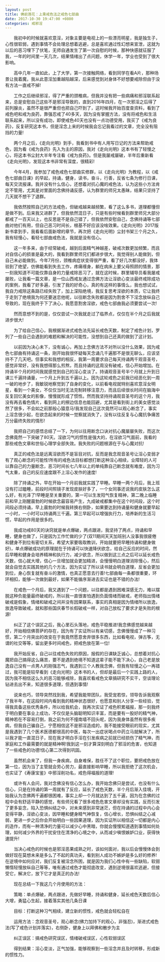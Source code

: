 ```yaml
---
layout: post
title: 佛前莲花：上乘戒色法之戒色七部曲
date: 2017-10-30 19:47:00 +0800
categories: 戒邪淫
---
```


　　我初中的时候就喜欢意淫，对象主要是电视上的一些漂亮明星，我是独生子，心性很软弱，遇到事情不会处理总想着逃避，总是喜欢通过性幻想来宣泄，这就为以后的恶习埋下了伏笔，无师自通发生了第一次自慰的时候，那种快感就征服了我，一年的时间里一天几次，结果情绪出了点问题，休学一年，学业也受到了很大影响。
　　高中几年一直如此，上了大学，第一次接触网络，看到同学在看A片，那种场景让我着魔，我从此意淫加重越陷越深，后来感觉到对身体不好想要戒除但由于没有方法一直戒不掉!
　　工作之后继续邪淫，得了严重的颈椎病，但我并没有把一些病痛和邪淫联系起来，总是安慰自己这些不是邪淫导致的，直到2016年四月，在一次邪淫之后得了前列腺炎，虽然不是很严重但也把自己吓到了，这时候我开始百度查资料，看到了戒色吧和戒为良药，靠强忍戒了40多天，因为没有掌握方法，没有将戒色和生活联系起来，所以没有成功，即使戒色40天也没有一点功德受用，我买了《戒为良药》，反复研究这本书，但是淫念上来的时候我会忘记我看过的文章，完全没有阻挡的力量!
　　两个月之后，《走向光明》到手，我看到书中有人用写日记的方法来帮助戒色，因为看《戒为良药》先入为主的原因，我对《走向光明》这本书有了轻慢之心，将这本书尘封大半年专注看《戒为良药》。但是我屡戒屡破，半年后重新看《走向光明》，发现这本书非常有深度，很精彩!
　　今年4月，我参加了戒色戒色七部曲实修群，以《走向光明》为教程，以《戒色七部曲日课》的早起，持诵，健身，读书，奋斗，行善，反省七条为修行日课，每天交流报课。我并没有什么信心，还想着对抗心魔的戒色法，认为这些小方法肯定不管用，尤其是对里面的念佛持诵反感，认为群里的师兄太愚昧，结果只坚持了几天就不想干了退群。
　　我依然按照自己的方法戒色，但破戒越来越频繁，看了这么多书，道理都懂但是做不到。后来我又进群了，但我依然混日子，只是有些时候看到群里师兄大部分都戒了一百天以上，也反思是不是自己错了，但我依然安慰自己，念佛持诵等七部曲对他们有用，但自己恶习时间长，根基不好应该没啥效果。《走向光明》2017版新书拿到手，我看看后面新增的章节，再次把《走向光明》尘封书架三个月之久，我有轻慢心，看轻七部曲戒色法，我就是没有信心。
　　这一年多来，由于经常破戒，越到后面精气神越差，破戒次数更加频繁，而且对自信心的损害是最大的，我看到群里师兄们都进步很大，我觉得别人能做到，但自己未必能做到。今年7月份，颈椎病症状变得很严重，看了好几次都没好，我体验到了绝望，仿佛能看到失去工作，疼痛缠身，躺在病床上要父母照顾的情景，那一刻我知道不可能仅靠自身的力量戒除恶习了，就在这时候，群里辅导员看我屡戒屡败，让我看一篇文章，是一位山西戒友通过念佛方法让淫欲心变淡最终戒除成功的案例，我看了好多遍，引发了我的好奇心，真的有这样的事情么，我也想试试，我自力戒除这条路已经失败了，加上深陷绝境，我反复思考淫欲的本质，它让我终于走到了绝境我为何还要迷恋他呢，以往断念失败都是因为割舍不下淫念放纵自己导致的，现在我终于下了决心，我愿意割舍淫欲，戒色七部曲我必须要尝试一次!
　　然而意想不到的是，仅仅尝试一次我就走过了临界点，仅仅在半个月之后我就进步很大!
　　为了给自己信心，我根据渐进式戒色法先延长戒色天数，制定了戒色计划，罗列了一些自己会遇到的难题和解决的可能性，没想到自己还真的做到了这计划。
　　以前因为决心未下，没有诚心，再加上念佛方法不对所以没什么效果，因为戒色七部曲有持诵这一条，刚开始我很怀疑每天念诵几千遍那不是很无聊么，应该坚持不了几天吧。但事实和我想的相反，我第一周要求自己每天持诵两千观音圣号，感觉非常好，没有我想得那么煎熬，而且持诵的这周没有破戒，信心开始增加。在持诵半个月的时间我就感觉到自己的淫心变淡了。持诵观音圣号半个月就上升到日课三千遍持诵量，一个月上升到五千遍以上。因为这轮戒色之前我已经恶化到一周一破的地步了，我敏锐地察觉到了自身的变化，以前看电视就特别喜欢意淫女明星，看到一个美女，不仅仅当时无法克制转移注意力，而且后续很长时间在脑海中反复回忆美女的影像，慢慢就形成了惯性。然而我坚持持诵观音圣号的这个月，我没有再去看色情片，看到网上的擦边信息也能回避，尤其是看到街上的美女感觉淡然了很多，不会如之前那般心猿意马!我发现自己这次竟然可以观心断念了，事实上淫念很少起，在欲念起来的时候一觉察就消失了，没有以往反复与心魔抗争痛苦万分最终失败的情形!
　　我把自己的感悟总结了一下，为何以往用断念口诀对抗心魔屡屡失败，而这次念佛竟然一下突破了80天。淫欲习气的惯性是强大的，在淫欲习气面前，我看的那些戒色文章和世俗心理学全部失效。我失败的问题根源在于与心魔对抗!
　　真正的戒色法是远离淫欲而不是盲目对抗，反而是我念观音圣号让淫心变弱才有了观心断念的可能性!所有的戒色法目标都想打断这种淫心相续，业障轻的人可以靠自己的力量断念，恶习时间长七八年以上的单纯靠自己断念就有难度，因为习气太重，自己的反应速度跟不上淫心发作的速度!
　　除了持诵之外，早在开始一个月前我就实践了早睡。早睡一两个月后，我上班没有打过瞌睡，前段时间照镜子发现皮肤好多了，一个女同事还说我的皮肤怎么这么好，有光泽了!早睡是至关重要的，第一可以生发阳气恢复精神，第二晚上临睡前和早上刚醒晨勃的时候欲念最容易产生，九成破戒都集中在这个时间段，这个时间段必须持诵，早上晨勃的时候我转换右侧卧，如果要达到持诵量和健身就要早起一小时，一小时可以持诵两三千遍。第三早起可以增强执行力，培养新的生活习惯，早起的作用是很多的。
　　我成功戒80天的诀窍就是单点爆破，两点跟进，我坚持了两点，持诵和早睡，健身也做了，只是因为工作忙做的少了(双11期间天天加班别人没事我很疲倦和健身不到位有密切关系，希望大家要吸取教训，开始就要把早睡持诵和健身做好)，单点爆破成功的原理就在于持诵可以快速降伏欲念，给自己反应的时间，然后早睡和健身会培养精神和执行力，减少欲念，所以做到这三点之后可以延长戒色天数，信心就大增，信心一旦增加就会更加精进，会慢慢明白道理消除慢心，然后就会自觉去实践其他的几个方法，因为实证了所以读书就会明白道理，反省会更加到位，身心恢复就有奋斗的激情，也真正愿意去行善!七部曲每一条都很重要，环环相扣，能够一次做到最好，如果不能循序渐进去实证也是不错的办法!
　　在戒色一个月后，我又遇到了一个问题，以往都是遇到困难深感无力，难以摆脱这种负能量最终破戒的，所以我一直很害怕遇到负面情绪而破戒，老师指出情绪破戒是假象，情绪和破戒之间并没有因果联系，事实的真相是因为情绪所以放逸，放逸导致破戒，就和那些国庆春节长假破戒一样，对自己放松了要求才是失败的根源!
　　纠正了这个误区之后，我心里石头落地，戒色平稳推进!我念佛感觉越来越好，开始相信佛菩萨的存在，因为有了实证所以有亲切感，念佛慢慢成了一种习惯，第二个月突出的改变在于我竟然愿意舍弃很多东西，比如看电视，弹古筝，无谓的社交等等，留出更多时间戒色，把戒色放在第一位!
　　我开始反省，自己以往戒色失败的原因，报假的日课缺乏诚心，总想着对抗心魔把自己搞得这么痛苦，要不是遇到绝境不知道这辈子能不能下决心，自己老是放逸自己没有一点男人的刚强志气，我遇到三个人教我念佛，但我有轻慢之心一再错过，我可能是较早看到《走向光明》这本书的人，但却是最后一个实践上路的人，因为我不相信这么久的恶习能够戒除，我喜欢看戒色文章搞研究不实干，空谈理论钻进去出不来，知道很多道理，但遇到事情!
　　说来也巧，领导突然找到我，希望我能带团队，我受宠若惊，领导告诉我观察了我半年，在这段时间内看到我的精神状态很好，也愿意和别人分享一些经验，觉得我具备这些优秀条件，所以给我机会，我再次实证了戒色积累福报，那一刻我终于明白要在事业上成功，不仅仅是头脑聪明知识丰富，而是要有一股好的精气神，精神若在不容易打倒，我之前为何不撞南墙不回头呢，因为我身体虽然有很多疾病，但我自己骗自己，宁愿相信这不是邪淫造成的，我不能接受眼前的现实，尤其是我遇到了几个医术医德都很高的中医，每次一出症状喝点中药立马就解决了，所以我才能一直混日子，现在我才明白手淫在引发疾病之前就已经损伤了精气神，而家庭和工作最需要的就是精神啊!我到这一刻才算深刻明白了邪淫的危害，也知道了一些戒色的功德!信心第二次得到巩固。
　　虽然机会来了，但我一身疾病，自身难保，胜任不了这个职位，要把戒色放在第一位，因为当了主管就会劳心劳力，最直接影响早睡，所以我拒绝了这次机会，也实证了《寿康宝鉴》中邪淫削功名，戒色得福报的道理!
　　或许有人会问，我对念佛没有信心怎么办，我开始念佛只是尝试，也没有什么信心，只是在持诵的第一周就有了反应，延长了戒色天数，半个月后渐入佳境，开始我认为念佛两千遍都很困难，事实上却一个月就达到了五千遍，因为在念佛的过程中会有舒适平静的感觉，有些师兄看了很多戒色危害文章却没有实践，反而引发了更多妄念，陷入恐惧纠结之中，对未来感到非常迷茫，但在持诵的过程中内心会变得平静，淫欲心变淡，因早睡和健身精气神恢复，信心增长，恐惧纠结之心减弱，更进一步之后你会开始明白一些因果道理，因为实证所以相信这一切都是内心的造作，而有一种清净的力量可以减少心中黑暗，你就会慢慢知道遇到事情如何处理，如何减少外界的干扰安住在清净的心境之中，从而减少嗔恨嫉妒口业，获得快速提升!
　　当决心戒色的时候也是邪淫恶果成熟之时，该如何面对，我以后会慢慢体会到做好现在莫想未来是多么了不起的真功夫，看到别人成功不嫉妒是多么好的修养!在逆境中如何应对，我们反复被淫念所困，就是因为我们心性中有一些缺陷，软弱懒惰轻慢放纵自己等等，唯有通过戒色才能彻底改变，遇到逆境很喜欢逃避，但接受它，解决它，放下它才是真正的办法!
　　现在总结一下我这几个月使用的方法：
　　策略：单点爆破，两点跟进，先做好早睡，持诵和健身，延长戒色天数后信心大增，勇猛心生起，接着落实其他几条日课
　　目标：打断这种习气相续，建立新的惯性，戒色就会轻松自在
　　运用方法：念观音圣号，观心断念(佛力加持下的观心，非强忍)，渐进式戒色法(写了戒色计划并落实)，右侧卧，健身上以拜佛和散步为主
　　纠正误区：搞戒色研究误区，情绪破戒误区，心性软弱误区
　　得到结果：淫心变淡，正气加强，能够观察到一些淫念并且及时转移，形成新的惯性力。